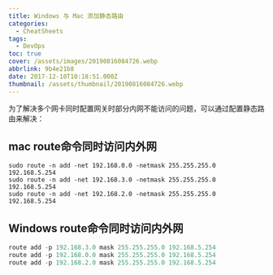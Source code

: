 ```yaml
---
title: Windows 与 Mac 添加静态路由
categories:
  - CheatSheets
tags:
  - DevOps
toc: true
cover: /assets/images/20190816084726.webp
abbrlink: 9b4e21b8
date: 2017-12-10T10:18:51.000Z
thumbnail: /assets/thumbnail/20190816084726.webp
---
```


为了解决多个网卡同时配置网关时部分内网不能访问的问题，可以通过配置静态路由来解决：

## mac route命令同时访问内外网

```shell
sudo route -n add -net 192.168.0.0 -netmask 255.255.255.0 192.168.5.254 
sudo route -n add -net 192.168.3.0 -netmask 255.255.255.0 192.168.5.254 
sudo route -n add -net 192.168.2.0 -netmask 255.255.255.0 192.168.5.254
```

<!-- more -->

## Windows route命令同时访问内外网

```powershell
route add -p 192.168.3.0 mask 255.255.255.0 192.168.5.254 
route add -p 192.168.0.0 mask 255.255.255.0 192.168.5.254 
route add -p 192.168.2.0 mask 255.255.255.0 192.168.5.254
```
